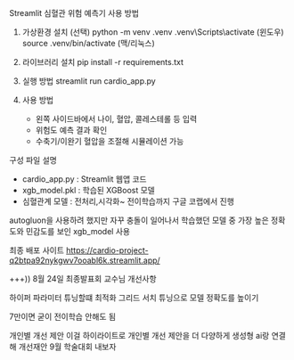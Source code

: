 Streamlit 심혈관 위험 예측기 사용 방법

1. 가상환경 설치 (선택)
   python -m venv .venv
   .venv\Scripts\activate  (윈도우)
   source .venv/bin/activate (맥/리눅스)

2. 라이브러리 설치
   pip install -r requirements.txt

3. 실행 방법
   streamlit run cardio_app.py

4. 사용 방법
   - 왼쪽 사이드바에서 나이, 혈압, 콜레스테롤 등 입력
   - 위험도 예측 결과 확인
   - 수축기/이완기 혈압을 조절해 시뮬레이션 가능

구성 파일 설명
- cardio_app.py : Streamlit 웹앱 코드
- xgb_model.pkl : 학습된 XGBoost 모델
- 심혈관계 모델 : 전처리,시각화~ 전이학습까지 구글 코랩에서 진행

autogluon을 사용하려 했지만 자꾸 충돌이 일어나서 학습했던 모델 중 가장 높은 정확도와 민감도를 보인 xgb_model 사용

최종 배포 사이트
https://cardio-project-q2btpa92nykgwv7ooabl6k.streamlit.app/



+++)) 8월 24일 최종발표회 교수님 개선사항


하이퍼 파라미터 튜닝할떄 최적화
그리드 서치 튜닝으로 모델 정확도를 높이기

7만이면 굳이 전이학습 안해도 됨


개인별 개선 제안 이걸 하이라이트로
개인별 개선 제안을 더 다양하게
생성형 ai랑 연결해 개선재안
9월 학술대회 내보자

